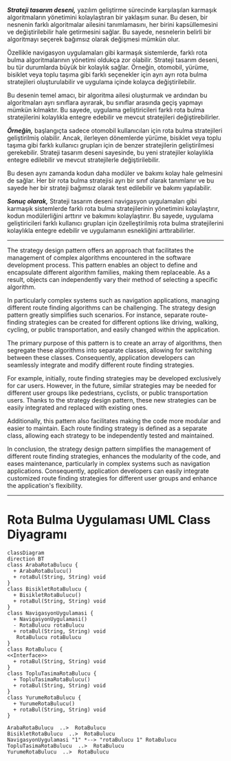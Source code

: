 ***Strateji tasarım deseni,*** yazılım geliştirme sürecinde karşılaşılan karmaşık algoritmaların yönetimini kolaylaştıran bir yaklaşım sunar. Bu desen, bir nesnenin farklı algoritmalar ailesini tanımlamasını, her birini kapsüllemesini ve değiştirilebilir hale getirmesini sağlar. Bu sayede, nesnelerin belirli bir algoritmayı seçerek bağımsız olarak değişmesi mümkün olur.

Özellikle navigasyon uygulamaları gibi karmaşık sistemlerde, farklı rota bulma algoritmalarının yönetimi oldukça zor olabilir. Strateji tasarım deseni, bu tür durumlarda büyük bir kolaylık sağlar. Örneğin, otomobil, yürüme, bisiklet veya toplu taşıma gibi farklı seçenekler için ayrı ayrı rota bulma stratejileri oluşturulabilir ve uygulama içinde kolayca değiştirilebilir.

Bu desenin temel amacı, bir algoritma ailesi oluşturmak ve ardından bu algoritmaları ayrı sınıflara ayırarak, bu sınıflar arasında geçiş yapmayı mümkün kılmaktır. Bu sayede, uygulama geliştiricileri farklı rota bulma stratejilerini kolaylıkla entegre edebilir ve mevcut stratejileri değiştirebilirler.

***Örneğin,*** başlangıçta sadece otomobil kullanıcıları için rota bulma stratejileri geliştirilmiş olabilir. Ancak, ilerleyen dönemlerde yürüme, bisiklet veya toplu taşıma gibi farklı kullanıcı grupları için de benzer stratejilerin geliştirilmesi gerekebilir. Strateji tasarım deseni sayesinde, bu yeni stratejiler kolaylıkla entegre edilebilir ve mevcut stratejilerle değiştirilebilir.

Bu desen aynı zamanda kodun daha modüler ve bakımı kolay hale gelmesini de sağlar. Her bir rota bulma stratejisi ayrı bir sınıf olarak tanımlanır ve bu sayede her bir strateji bağımsız olarak test edilebilir ve bakımı yapılabilir.

***Sonuç olarak,*** Strateji tasarım deseni navigasyon uygulamaları gibi karmaşık sistemlerde farklı rota bulma stratejilerinin yönetimini kolaylaştırır, kodun modülerliğini arttırır ve bakımını kolaylaştırır. Bu sayede, uygulama geliştiricileri farklı kullanıcı grupları için özelleştirilmiş rota bulma stratejilerini kolaylıkla entegre edebilir ve uygulamanın esnekliğini arttırabilirler.

---

The strategy design pattern offers an approach that facilitates the management of complex algorithms encountered in the software development process. This pattern enables an object to define and encapsulate different algorithm families, making them replaceable. As a result, objects can independently vary their method of selecting a specific algorithm.

In particularly complex systems such as navigation applications, managing different route finding algorithms can be challenging. The strategy design pattern greatly simplifies such scenarios. For instance, separate route-finding strategies can be created for different options like driving, walking, cycling, or public transportation, and easily changed within the application.

The primary purpose of this pattern is to create an array of algorithms, then segregate these algorithms into separate classes, allowing for switching between these classes. Consequently, application developers can seamlessly integrate and modify different route finding strategies.

For example, initially, route finding strategies may be developed exclusively for car users. However, in the future, similar strategies may be needed for different user groups like pedestrians, cyclists, or public transportation users. Thanks to the strategy design pattern, these new strategies can be easily integrated and replaced with existing ones.

Additionally, this pattern also facilitates making the code more modular and easier to maintain. Each route finding strategy is defined as a separate class, allowing each strategy to be independently tested and maintained.

In conclusion, the strategy design pattern simplifies the management of different route finding strategies, enhances the modularity of the code, and eases maintenance, particularly in complex systems such as navigation applications. Consequently, application developers can easily integrate customized route finding strategies for different user groups and enhance the application's flexibility.

---

# Rota Bulma Uygulaması UML Class Diyagramı

```mermaid
classDiagram
direction BT
class ArabaRotaBulucu {
  + ArabaRotaBulucu() 
  + rotaBul(String, String) void
}
class BisikletRotaBulucu {
  + BisikletRotaBulucu() 
  + rotaBul(String, String) void
}
class NavigasyonUygulamasi {
  + NavigasyonUygulamasi() 
  - RotaBulucu rotaBulucu
  + rotaBul(String, String) void
   RotaBulucu rotaBulucu
}
class RotaBulucu {
<<Interface>>
  + rotaBul(String, String) void
}
class TopluTasimaRotaBulucu {
  + TopluTasimaRotaBulucu() 
  + rotaBul(String, String) void
}
class YurumeRotaBulucu {
  + YurumeRotaBulucu() 
  + rotaBul(String, String) void
}

ArabaRotaBulucu  ..>  RotaBulucu 
BisikletRotaBulucu  ..>  RotaBulucu 
NavigasyonUygulamasi "1" *--> "rotaBulucu 1" RotaBulucu 
TopluTasimaRotaBulucu  ..>  RotaBulucu 
YurumeRotaBulucu  ..>  RotaBulucu 
```